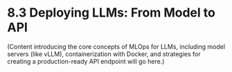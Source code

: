 # 8.3 Deploying LLMs: From Model to API

(Content introducing the core concepts of MLOps for LLMs, including model servers (like vLLM), containerization with Docker, and strategies for creating a production-ready API endpoint will go here.)
